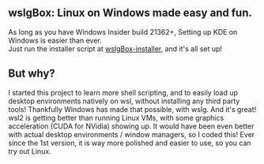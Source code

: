 ## wslgBox: Linux on Windows made easy and fun.

As long as you have Windows Insider build 21362+, Setting up KDE on Windows is easier than ever.  
Just run the installer script at [wslgBox-installer](https://github.com/creamy-dev/wslgBox-installer), and it's all set up!  

## But why?

I started this project to learn more shell scripting, and to easily load up desktop environments natively on wsl, without installing any third party tools! Thankfully Windows has made that possible, with wslg. And it's great!  
wsl2 is getting better than running Linux VMs, with some graphics acceleration (CUDA for NVidia) showing up. It would have been even better with actual desktop environments / window managers, so I coded this!
Ever since the 1st version, it is way more polished and easier to use, so you can try out Linux.
